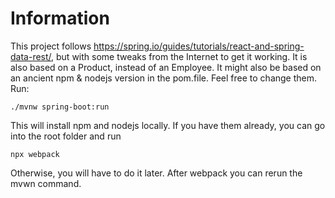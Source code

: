 
# Information
This project follows https://spring.io/guides/tutorials/react-and-spring-data-rest/, but with some tweaks from the Internet to get it working.
It is also based on a Product, instead of an Employee. It might also be based on an ancient npm & nodejs version in the pom.file. Feel free to change them.
Run:
```
./mvnw spring-boot:run
``` 
This will install npm and nodejs locally. If you have them already, you can go into the root folder and run
``` 
npx webpack
```
Otherwise, you will have to do it later. After webpack you can rerun the mvwn command.